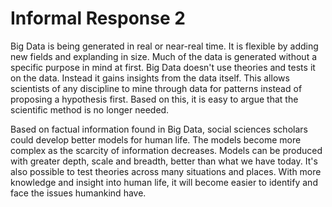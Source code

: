 # Informal Response 2

Big Data is being generated in real or near-real time. It is flexible by adding new fields and explanding in size. Much of the data is generated without a specific purpose in mind 
at first. Big Data doesn't use theories and tests it on the data. Instead it gains insights from the data itself. This allows scientists of any discipline to mine through data for 
patterns instead of proposing a hypothesis first. Based on this, it is easy to argue that the scientific method is no longer needed. 

Based on factual information found in Big Data, social sciences scholars could develop better models for human life. The models become more complex as the scarcity of information 
decreases. Models can be produced with greater depth, scale and breadth, better than what we have today. It's also possible to test theories across many situations and places. 
With more knowledge and insight into human life, it will become easier to identify and face the issues humankind have.

